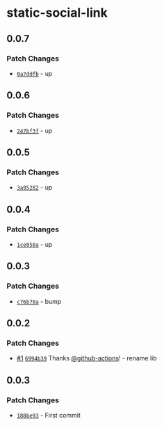 # static-social-link

## 0.0.7

### Patch Changes

- [`0a7ddfb`](https://github.com/Ennoriel/social-links/commit/0a7ddfb90e9a36019911e0fc61993d74a5f08d9d) - up

## 0.0.6

### Patch Changes

- [`247bf3f`](https://github.com/Ennoriel/social-links/commit/247bf3f414116ebc413a9becd2fa104853ab07e9) - up

## 0.0.5

### Patch Changes

- [`3a95282`](https://github.com/Ennoriel/social-links/commit/3a9528248c2bb25d9aca8ae0b1bfba1b76ad0477) - up

## 0.0.4

### Patch Changes

- [`1ce058a`](https://github.com/Ennoriel/social-links/commit/1ce058a7a7bf91d00ff24d060650d50f918f58e6) - up

## 0.0.3

### Patch Changes

- [`c76b70a`](https://github.com/Ennoriel/social-links/commit/c76b70abe6569245e801d783e6ad14706e666b08) - bump

## 0.0.2

### Patch Changes

- [#1](https://github.com/Ennoriel/social-links/pull/1) [`6994b39`](https://github.com/Ennoriel/social-links/commit/6994b3973adb0d9fd52a6d4c11148333236c19fd) Thanks [@github-actions](https://github.com/apps/github-actions)! - rename lib

## 0.0.3

### Patch Changes

- [`188be93`](https://github.com/Ennoriel/social-links/commit/188be937b94d78b41f7a026b438cb0443689c2cf) - First commit
